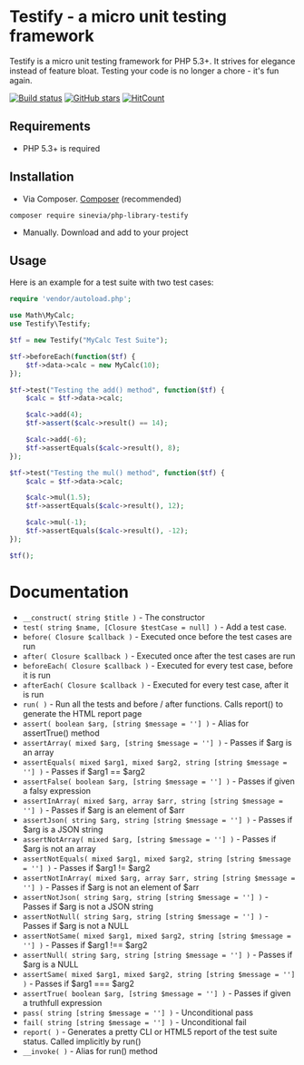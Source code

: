 Testify - a micro unit testing framework
========================================
Testify is a micro unit testing framework for PHP 5.3+. It strives for elegance instead of feature bloat. Testing your code is no longer a chore - it's fun again.

[![Build status][build-status-master-image]][build-status-master]
[![GitHub stars](https://img.shields.io/github/stars/Sinevia/php-library-testify.svg?style=social&label=Star&maxAge=2592000)](https://GitHub.com/Sinevia/php-serverless/stargazers/)
[![HitCount](http://hits.dwyl.io/Sinevia/badges.svg)](http://hits.dwyl.io/Sinevia/badges)

[build-status-master]: https://travis-ci.com/Sinevia/php-library-testify
[build-status-master-image]: https://api.travis-ci.com/Sinevia/php-serverless.svg?branch=master

## Requirements

* PHP 5.3+ is required

## Installation ##

- Via Composer. [Composer](http://getcomposer.org/) (recommended)
```
composer require sinevia/php-library-testify
```

- Manually. Download and add to your project


Usage
-----
Here is an example for a test suite with two test cases:

```php
require 'vendor/autoload.php';

use Math\MyCalc;
use Testify\Testify;

$tf = new Testify("MyCalc Test Suite");

$tf->beforeEach(function($tf) {
	$tf->data->calc = new MyCalc(10);
});

$tf->test("Testing the add() method", function($tf) {
	$calc = $tf->data->calc;

	$calc->add(4);
	$tf->assert($calc->result() == 14);

	$calc->add(-6);
	$tf->assertEquals($calc->result(), 8);
});

$tf->test("Testing the mul() method", function($tf) {
	$calc = $tf->data->calc;

	$calc->mul(1.5);
	$tf->assertEquals($calc->result(), 12);

	$calc->mul(-1);
	$tf->assertEquals($calc->result(), -12);
});

$tf();
```

# Documentation

 * `__construct( string $title )` - The constructor
 * `test( string $name, [Closure $testCase = null] )` - Add a test case.
 * `before( Closure $callback )` - Executed once before the test cases are run
 * `after( Closure $callback )` - Executed once after the test cases are run
 * `beforeEach( Closure $callback )` - Executed for every test case, before it is run
 * `afterEach( Closure $callback )` - Executed for every test case, after it is run
 * `run( )` - Run all the tests and before / after functions. Calls report() to generate the HTML report page
 * `assert( boolean $arg, [string $message = ''] )` - Alias for assertTrue() method
 * `assertArray( mixed $arg, [string $message = ''] )` - Passes if $arg is an array
 * `assertEquals( mixed $arg1, mixed $arg2, string [string $message = ''] )` - Passes if $arg1 == $arg2
 * `assertFalse( boolean $arg, [string $message = ''] )` - Passes if given a falsy expression
 * `assertInArray( mixed $arg, array $arr, string [string $message = ''] )` - Passes if $arg is an element of $arr
 * `assertJson( string $arg, string [string $message = ''] )` - Passes if $arg is a JSON string
 * `assertNotArray( mixed $arg, [string $message = ''] )` - Passes if $arg is not an array
 * `assertNotEquals( mixed $arg1, mixed $arg2, string [string $message = ''] )` - Passes if $arg1 != $arg2
 * `assertNotInArray( mixed $arg, array $arr, string [string $message = ''] )` - Passes if $arg is not an element of $arr
 * `assertNotJson( string $arg, string [string $message = ''] )` - Passes if $arg is not a JSON string
 * `assertNotNull( string $arg, string [string $message = ''] )` - Passes if $arg is not a NULL
 * `assertNotSame( mixed $arg1, mixed $arg2, string [string $message = ''] )` - Passes if $arg1 !== $arg2
 * `assertNull( string $arg, string [string $message = ''] )` - Passes if $arg is a NULL
 * `assertSame( mixed $arg1, mixed $arg2, string [string $message = ''] )` - Passes if $arg1 === $arg2
 * `assertTrue( boolean $arg, [string $message = ''] )` - Passes if given a truthfull expression
 * `pass( string [string $message = ''] )` - Unconditional pass
 * `fail( string [string $message = ''] )` - Unconditional fail
 * `report( )` - Generates a pretty CLI or HTML5 report of the test suite status. Called implicitly by run()
 * `__invoke( )` - Alias for run() method

